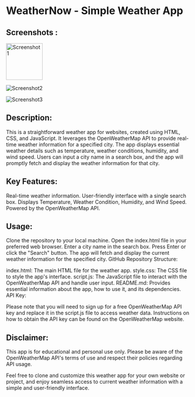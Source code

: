 # WeatherNow - Simple Weather App
## Screenshots :
<img src="https://github.com/srishti78/WeatherNow/raw/master/assets/57844539/df4a7a3a-aaa9-4045-9d4f-22d3aca51c68" width="100" height="100" alt="Screenshot1">

![Screenshot2](https://github.com/srishti78/WeatherNow/assets/57844539/cfbe7f03-ca95-4d7d-8f9f-5e24bcecd539)

![Screenshot3](https://github.com/srishti78/WeatherNow/assets/57844539/61513633-ae26-417f-a494-896154b43db5)



## Description:
This is a straightforward weather app for websites, created using HTML, CSS, and JavaScript. It leverages the OpenWeatherMap API to provide real-time weather information for a specified city. The app displays essential weather details such as temperature, weather conditions, humidity, and wind speed. Users can input a city name in a search box, and the app will promptly fetch and display the weather information for that city.

## Key Features:
Real-time weather information.
User-friendly interface with a single search box.
Displays Temperature, Weather Condition, Humidity, and Wind Speed.
Powered by the OpenWeatherMap API.

## Usage:
Clone the repository to your local machine.
Open the index.html file in your preferred web browser.
Enter a city name in the search box.
Press Enter or click the "Search" button.
The app will fetch and display the current weather information for the specified city.
GitHub Repository Structure:

index.html: The main HTML file for the weather app.
style.css: The CSS file to style the app's interface.
script.js: The JavaScript file to interact with the OpenWeatherMap API and handle user input.
README.md: Provides essential information about the app, how to use it, and its dependencies.
API Key:

Please note that you will need to sign up for a free OpenWeatherMap API key and replace it in the script.js file to access weather data. Instructions on how to obtain the API key can be found on the OpenWeatherMap website.

## Disclaimer:
This app is for educational and personal use only. Please be aware of the OpenWeatherMap API's terms of use and respect their policies regarding API usage.

Feel free to clone and customize this weather app for your own website or project, and enjoy seamless access to current weather information with a simple and user-friendly interface.
